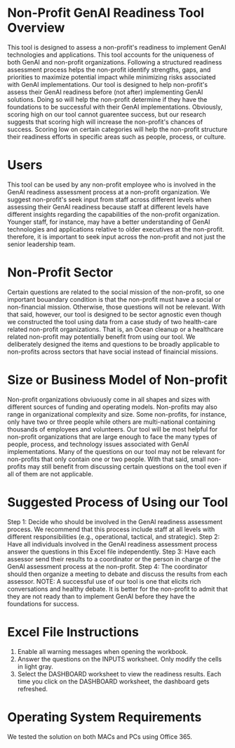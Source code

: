 # Non-Profit GenAI Readiness Tool Overview
This tool is designed to assess a non-profit's readiness to implement GenAI technologies and applications. This tool accounts for the uniqueness of both GenAI and non-profit organizations. Following a structured readiness assessment process helps the non-profit identify strengths, gaps, and priorities to maximize potential impact while minimizing risks associated with GenAI implementations. Our tool is designed to help non-profit's assess their GenAI readiness before (not after) implementing GenAI solutions. Doing so will help the non-profit determine if they have the foundations to be successful with their GenAI implementations. Obviously, scoring high on our tool cannot guarentee success, but our research suggests that scoring high will increase the non-profit's chances of success. Scoring low on certain categories will help the non-profit structure their readiness efforts in specific areas such as people, process, or culture.

# Users
This tool can be used by any non-profit employee who is involved in the GenAI readiness assessment process at a non-profit organization. We suggest non-profit's seek input from staff across different levels when assessing their GenAI readiness because staff at different levels have different insights regarding the capabilities of the non-profit organization. Younger staff, for instance, may have a better understanding of GenAI technologies and applications relative to older executives at the non-profit. therefore, it is important to seek input across the non-profit and not just the senior leadership team.

# Non-Profit Sector
Certain questions are related to the social mission of the non-profit, so one important bouandary condition is that the non-profit must have a social or non-financial mission. Otherwise, those questions will not be relevant. With that said, however, our tool is designed to be sector agnostic even though we constructed the tool using data from a case study of two health-care related non-profit organizations. That is, an Ocean cleanup or a healthcare related non-profit may potentially benefit from using our tool. We deliberately designed the items and questions to be broadly applicable to non-profits across sectors that have social instead of finaincial missions. 

# Size or Business Model of Non-profit
Non-profit organizations obviuously come in all shapes and sizes with different sources of funding and operating models. Non-profits may also range in organizational complexity and size. Some non-profits, for instance, only have two or three people while others are multi-national containing thousands of employees and volunteers. Our tool will be most helpful for non-profit organizations that are large enough to face the many types of people, process, and technology issues associated with GenAI implementations. Many of the questions on our tool may not be relevant for non-profits that only contain one or two people. With that said, small non-profits may still benefit from discussing certain questions on the tool even if all of them are not applicable.

# Suggested Process of Using our Tool
Step 1: Decide who should be involved in the GenAI readiness assessment process. We recommend that this process include staff at all levels with different responsibilities (e.g., operational, tactical, and strategic).
Step 2: Have all individuals involved in the GenAI readiness assessment process answer the questions in this Excel file independently.
Step 3: Have each assessor send their results to a coordinator or the person in charge of the GenAI assessment process at the non-profit.
Step 4: The coordinator should then organize a meeting to debate and discuss the results from each assessor. 
NOTE: A successful use of our tool is one that elicits rich conversations and healthy debate. It is better for the non-profit to admit that they are not ready than to implement GenAI before they have the foundations for success.

# Excel File Instructions
1) Enable all warning messages when opening the workbook.
2) Answer the questions on the INPUTS worksheet. Only modify the cells in light gray.
3) Select the DASHBOARD worksheet to view the readiness results. Each time you click on the DASHBOARD worksheet, the dashboard gets refreshed.

# Operating System Requirements
We tested the solution on both MACs and PCs using Office 365.
